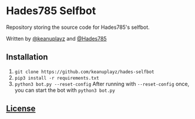 # Hades785 Selfbot

Repository storing the source code for Hades785's selfbot.

Written by [@keanuplayz](https://github.com/keanuplayz) and [@Hades785](https://github.com/Hades785)

## Installation

1. `git clone https://github.com/keanuplayz/hades-selfbot`
2. `pip3 install -r requirements.txt`
3. `python3 bot.py --reset-config`
   After running with `--reset-config` once, you can start the bot with `python3 bot.py`

## [License](https://github.com/keanuplayz/hades-selfbot/tree/master/LICENSE)
